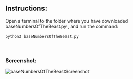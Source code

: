 
## Instructions:
Open a terminal to the folder where you have downloaded baseNumbersOfTheBeast.py , and run the command:
<br>
<br>
```python3 baseNumbersOfTheBeast.py```
<br>
<br>
<br>
### Screenshot:
![baseNumbersOfTheBeastScreenshot](https://github.com/user-attachments/assets/49af890e-4e67-433d-958b-b365b280a736)

